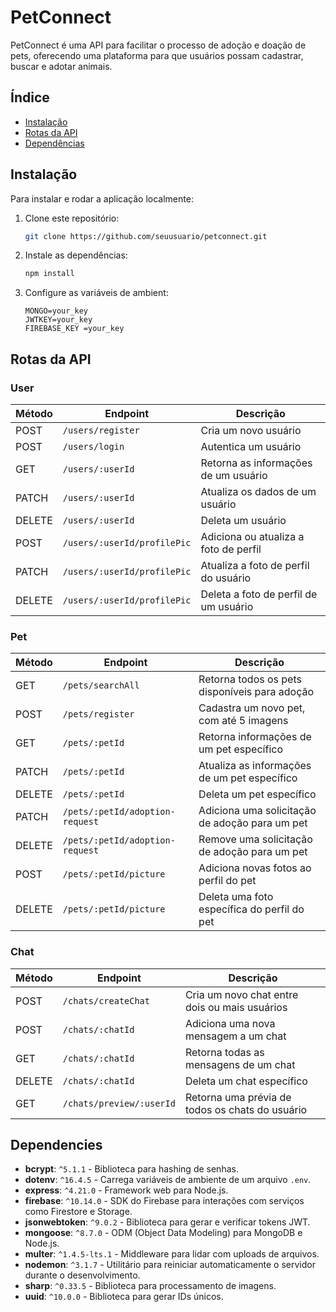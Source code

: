 # PetConnect

PetConnect é uma API para facilitar o processo de adoção e doação de pets, oferecendo uma plataforma para que usuários possam cadastrar, buscar e adotar animais.

## Índice

- [Instalação](#instalação)
- [Rotas da API](#rotas-da-api)
- [Dependências](#dependências)

## Instalação

Para instalar e rodar a aplicação localmente:

1. Clone este repositório:

   ```bash
   git clone https://github.com/seuusuario/petconnect.git
   ```

2. Instale as dependências:

    ```bash
    npm install
    ```

3. Configure as variáveis de ambient:

    ```env
    MONGO=your_key
    JWTKEY=your_key
    FIREBASE_KEY =your_key
    ```

## Rotas da API

### User 

| Método | Endpoint                         | Descrição                              |
|--------|----------------------------------|----------------------------------------|
| POST   | `/users/register`                | Cria um novo usuário                   |
| POST   | `/users/login`                   | Autentica um usuário                   |
| GET    | `/users/:userId`                 | Retorna as informações de um usuário   |
| PATCH  | `/users/:userId`                 | Atualiza os dados de um usuário        |
| DELETE | `/users/:userId`                 | Deleta um usuário                      |
| POST   | `/users/:userId/profilePic`      | Adiciona ou atualiza a foto de perfil  |
| PATCH  | `/users/:userId/profilePic`      | Atualiza a foto de perfil do usuário   |
| DELETE | `/users/:userId/profilePic`      | Deleta a foto de perfil de um usuário  |


### Pet 

| Método | Endpoint                              | Descrição                                        |
|--------|---------------------------------------|--------------------------------------------------|
| GET    | `/pets/searchAll`                     | Retorna todos os pets disponíveis para adoção    |
| POST   | `/pets/register`                      | Cadastra um novo pet, com até 5 imagens          |
| GET    | `/pets/:petId`                        | Retorna informações de um pet específico         |
| PATCH  | `/pets/:petId`                        | Atualiza as informações de um pet específico     |
| DELETE | `/pets/:petId`                        | Deleta um pet específico                         |
| PATCH  | `/pets/:petId/adoption-request`       | Adiciona uma solicitação de adoção para um pet   |
| DELETE | `/pets/:petId/adoption-request`       | Remove uma solicitação de adoção para um pet     |
| POST   | `/pets/:petId/picture`                | Adiciona novas fotos ao perfil do pet            |
| DELETE | `/pets/:petId/picture`                | Deleta uma foto específica do perfil do pet      |


### Chat 

| Método | Endpoint                             | Descrição                                       |
|--------|--------------------------------------|-------------------------------------------------|
| POST   | `/chats/createChat`                  | Cria um novo chat entre dois ou mais usuários   |
| POST   | `/chats/:chatId`                     | Adiciona uma nova mensagem a um chat            |
| GET    | `/chats/:chatId`                     | Retorna todas as mensagens de um chat           |
| DELETE | `/chats/:chatId`                     | Deleta um chat específico                       |
| GET    | `/chats/preview/:userId`             | Retorna uma prévia de todos os chats do usuário |

## Dependencies

- **bcrypt**: `^5.1.1` - Biblioteca para hashing de senhas.
- **dotenv**: `^16.4.5` - Carrega variáveis de ambiente de um arquivo `.env`.
- **express**: `^4.21.0` - Framework web para Node.js.
- **firebase**: `^10.14.0` - SDK do Firebase para interações com serviços como Firestore e Storage.
- **jsonwebtoken**: `^9.0.2` - Biblioteca para gerar e verificar tokens JWT.
- **mongoose**: `^8.7.0` - ODM (Object Data Modeling) para MongoDB e Node.js.
- **multer**: `^1.4.5-lts.1` - Middleware para lidar com uploads de arquivos.
- **nodemon**: `^3.1.7` - Utilitário para reiniciar automaticamente o servidor durante o desenvolvimento.
- **sharp**: `^0.33.5` - Biblioteca para processamento de imagens.
- **uuid**: `^10.0.0` - Biblioteca para gerar IDs únicos.
